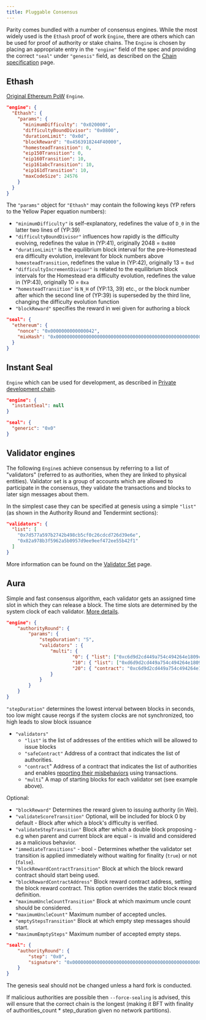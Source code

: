 ```yaml
---
title: Pluggable Consensus
---
```


Parity comes bundled with a number of consensus engines. While the most widely used is the `Ethash` proof of work `Engine`, there are others which can be used for proof of authority or stake chains.
The `Engine` is chosen by placing an appropriate entry in the `"engine"` field of the spec and providing the correct `"seal"` under `"genesis"` field, as described on the [Chain specification](Chain-specification.md) page.

## Ethash

[Original Ethereum PoW](https://github.com/ethereum/wiki/wiki/Ethash) `Engine`.

```json
"engine": {
  "Ethash": {
    "params": {
      "minimumDifficulty": "0x020000",
      "difficultyBoundDivisor": "0x0800",
      "durationLimit": "0x0d",
      "blockReward": "0x4563918244F40000",
      "homesteadTransition": 0,
      "eip150Transition": 0,
      "eip160Transition": 10,
      "eip161abcTransition": 10,
      "eip161dTransition": 10,
      "maxCodeSize": 24576
    }
  }
}
```

The `"params"` object for `"Ethash"` may contain the following keys (YP refers to the Yellow Paper equation numbers):
- `"minimumDifficulty"` is self-explanatory, redefines the value of `D_0` in the latter two lines of (YP:39)
- `"difficultyBoundDivisor"` influences how rapidly is the difficulty evolving, redefines the value in (YP:41), originally 2048 = `0x800`
- `"durationLimit"` is the equilibrium block interval for the pre-Homestead era difficulty evolution, irrelevant for block numbers above `homesteadTransition`, redefines the value in (YP:42), originally 13 = `0xd`
- `"difficultyIncrementDivisor"` is related to the equilibrium block intervals for the Homestead era difficulty evolution, redefines the value in (YP:43), originally 10 = `0xa`
- `"homesteadTransition"` is `N_H` of (YP:13, 39) etc., or the block number after which the second line of (YP:39) is superseded by the third line, changing the difficulty evolution function
- `"blockReward"` specifies the reward in wei given for authoring a block

```json
"seal": {
  "ethereum": {
    "nonce": "0x0000000000000042",
    "mixHash": "0x0000000000000000000000000000000000000000000000000000000000000000"
  }
}
```

## Instant Seal

`Engine` which can be used for development, as described in [Private development chain](Private-development-chain.md).

```json
"engine": {
  "instantSeal": null
}
```

```json
"seal": {
  "generic": "0x0"
}
```

## Validator engines

The following `Engine`s achieve consensus by referring to a list of "validators" (referred to as authorities, when they are linked to physical entities). Validator set is a group of accounts which are allowed to participate in the consensus, they validate the transactions and blocks to later sign messages about them.

In the simplest case they can be specified at genesis using a simple `"list"` (as shown in the Authority Round and Tendermint sections):
```json
"validators": {
  "list": [
    "0x7d577a597b2742b498cb5cf0c26cdcd726d39e6e",
    "0x82a978b3f5962a5b0957d9ee9eef472ee55b42f1"
  ]
}
```

More information can be found on the [Validator Set](Validator-Set.md) page.


## Aura

Simple and fast consensus algorithm, each validator gets an assigned time slot in which they can release a block. The time slots are determined by the system clock of each validator. [More details](Aura.md).

```json
"engine": {
    "authorityRound": {
        "params": {
            "stepDuration": "5",
            "validators" : {
                "multi": {
                        "0": { "list": ["0xc6d9d2cd449a754c494264e1809c50e34d64562b"] },
                        "10": { "list": ["0xd6d9d2cd449a754c494264e1809c50e34d64562b"] },
                        "20": { "contract": "0xc6d9d2cd449a754c494264e1809c50e34d64562b" }
                }
            }
        }
    }
}
```

`"stepDuration"` determines the lowest interval between blocks in seconds, too low might cause reorgs if the system clocks are not synchronized, too high leads to slow block issuance

- `"validators"` 
  - `"list"` is the list of addresses of the entities which will be allowed to issue blocks
  - `"safeContract"` Address of a contract that indicates the list of authorities.
  - `"contract`" Address of a contract that indicates the list of authorities and enables [reporting their misbehaviors](Validator-Set.md#reporting-contract) using transactions.
  - `"multi`" A map of starting blocks for each validator set (see example above).
 
Optional:

- `"blockReward"` Determines the reward given to issuing authority (in Wei).
- `"validateScoreTransition"` Optional, will be included for block 0 by default - Block after which a block's difficulty is verified.
- `"validateStepTransition"` Block after which a double block proposing - e.g when parent and current block are equal - is invalid and considered as a malicious behavior.
- `"immediateTransitions"` - bool - Determines whether the validator set transition is applied immediately without waiting for finality (`true`) or not (`false`).
- `"blockRewardContractTransition"` Block at which the block reward contract should start being used.
- `"blockRewardContractAddress"` Block reward contract address, setting the block reward contract. This option overrides the static block reward definition.
- `"maximumUncleCountTransition"` Block at which maximum uncle count should be considered.
- `"maximumUncleCount"` Maximum number of accepted uncles.
- `"emptyStepsTransition"` Block at which empty step messages should start.
- `"maximumEmptySteps"` Maximum number of accepted empty steps.


```json
"seal": {
    "authorityRound": {
        "step": "0x0",
        "signature": "0x0000000000000000000000000000000000000000000000000000000000000000000000000000000000000000000000000000000000000000000000000000000000"
    }
}
```

The genesis seal should not be changed unless a hard fork is conducted.

If malicious authorities are possible then `--force-sealing` is advised, this will ensure that the correct chain is the longest (making it BFT with finality of authorities_count * step_duration given no network partitions).
